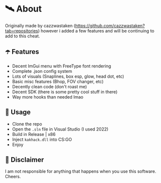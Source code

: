 ﻿# 🛰 About
Originally made by cazzwastaken (https://github.com/cazzwastaken?tab=repositories) however i added a few features and will be continuing to add to this cheat.
## ☂️ Features
- Decent ImGui menu with FreeType font rendering
- Complete .json config system
- Lots of visuals (Snaplines, box esp, glow, head dot, etc)
- Basic misc features (Bhop, FOV changer, etc)
- Decently clean code (don't roast me)
- Decent SDK (there is some pretty cool stuff in there)
- Way more hooks than needed lmao

## 🌌 Usage
- Clone the repo
- Open the `.sln` file in Visual Studio (I used 2022)
- Build in Release | x86
- Inject `kakhack.dll` into CS:GO
- Enjoy

## 🗿 Disclaimer
I am not responsible for anything that happens when you use this software. Cheers.
